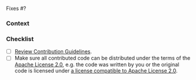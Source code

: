 <!-- The issue this PR addresses -->
<!-- Use "Fixes #xyz" if fixing a bug -->
<!-- Use "Resolves #xyz" if providing a feature -->
Fixes #?

### Context
<!-- What problem does this change address? -->
<!-- Link to relevant issues or discussions here -->

### Checklist
- [ ] [Review Contribution Guidelines](https://github.com/kordamp/jsilhouette/blob/master/CONTRIBUTING.adoc).
- [ ] Make sure all contributed code can be distributed under the terms of the 
      [Apache License 2.0](https://github.com/kordamp/jsilhouette/blob/master/LICENSE), e.g. the code was written by 
      you or the original code is licensed under [a license compatible to Apache License 2.0](https://apache.org/legal/resolved.html).
